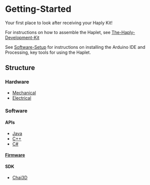 # Getting-Started

Your first place to look after receiving your Haply Kit!

For instructions on how to assemble the Haplet, see [The-Haply-Development-Kit](/The-Haply-Development-Kit)

See [Software-Setup](/Software-Setup) for instructions on installing the Arduino IDE and Processing,
key tools for using the Haplet.

## Structure
### Hardware
- [Mechanical](https://github.com/HaplyHaptics/Mechanical-Drawings)
- [Electrical](https://github.com/HaplyHaptics/Electrical-Schematics)

### Software
#### APIs
- [Java](https://github.com/HaplyHaptics/Haply-hAPI)
- [C++](https://github.com/HaplyHaptics/Haply-API-cpp)
- [C#](https://github.com/HaplyHaptics/UnityHAPI)

#### [Firmware](https://github.com/HaplyHaptics/Haply-Arduino-Firmware-Versions)

#### SDK
- [Chai3D](https://github.com/HaplyHaptics/chai3d)
 
